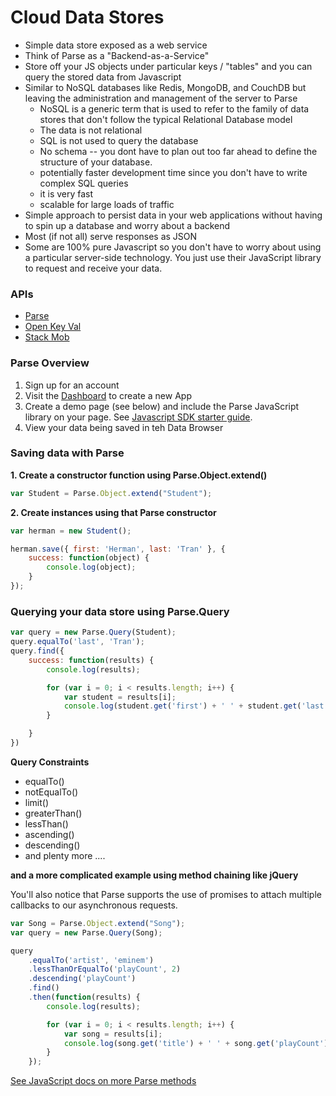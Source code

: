 Cloud Data Stores
=================

* Simple data store exposed as a web service
* Think of Parse as a "Backend-as-a-Service"
* Store off your JS objects under particular keys / "tables" and you can query the stored data from Javascript
* Similar to NoSQL databases like Redis, MongoDB, and CouchDB but leaving the administration and management of the server to Parse
	* NoSQL is a generic term that is used to refer to the family of data stores that don't follow the typical Relational Database model
	* The data is not relational
	* SQL is not used to query the database
	* No schema -- you dont have to plan out too far ahead to define the structure of your database.
	* potentially faster development time since you don't have to write complex SQL queries
	* it is very fast
	* scalable for large loads of traffic
* Simple approach to persist data in your web applications without having to spin up a database and worry about a backend
* Most (if not all) serve responses as JSON
* Some are 100% pure Javascript so you don't have to worry about using a particular server-side technology. You just use their JavaScript library to request and receive your data.

### APIs

* [Parse](https://parse.com/)
* [Open Key Val](http://openkeyval.org/)
* [Stack Mob](https://www.stackmob.com/)

### Parse Overview

1. Sign up for an account
2. Visit the [Dashboard](https://parse.com/apps) to create a new App
3. Create a demo page (see below) and include the Parse JavaScript library on your page. See [Javascript SDK starter guide](https://parse.com/apps/quickstart#js/existing).
4. View your data being saved in teh Data Browser


### Saving data with Parse

__1. Create a constructor function using Parse.Object.extend()__

```js
var Student = Parse.Object.extend("Student");
```

__2. Create instances using that Parse constructor__

```js
var herman = new Student();

herman.save({ first: 'Herman', last: 'Tran' }, {
	success: function(object) {
  		console.log(object);
	}
});
```

### Querying your data store using Parse.Query

```js
var query = new Parse.Query(Student);
query.equalTo('last', 'Tran');
query.find({
	success: function(results) {
		console.log(results);

		for (var i = 0; i < results.length; i++) {
			var student = results[i];
			console.log(student.get('first') + ' ' + student.get('last'));
		}

	}
})
```

__Query Constraints__

* equalTo()
* notEqualTo()
* limit()
* greaterThan()
* lessThan()
* ascending()
* descending()
* and plenty more ....

__and a more complicated example using method chaining like jQuery__

You'll also notice that Parse supports the use of promises to attach multiple callbacks to our asynchronous requests.

```js
var Song = Parse.Object.extend("Song");
var query = new Parse.Query(Song);

query
	.equalTo('artist', 'eminem')
	.lessThanOrEqualTo('playCount', 2)
	.descending('playCount')
	.find()
	.then(function(results) {
		console.log(results);

		for (var i = 0; i < results.length; i++) {
			var song = results[i];
			console.log(song.get('title') + ' ' + song.get('playCount'));
		}
	});
```

[See JavaScript docs on more Parse methods](https://parse.com/docs/js_guide#queries)